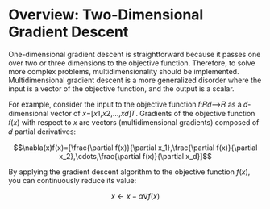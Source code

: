 # Overview: Two-Dimensional Gradient Descent

One-dimensional gradient descent is straightforward because it passes one over two or three dimensions to the objective function. Therefore, to solve more complex problems, multidimensionality should be implemented. Multidimensional gradient descent is a more generalized disorder where the input is a vector of the objective function, and the output is a scalar.

For example, consider the input to the objective function 𝑓:𝑅𝑑⟶𝑅
 as a 𝑑-dimensional vector of 𝑥=[𝑥1,𝑥2,…,𝑥𝑑]𝑇. Gradients of the objective function 𝑓(𝑥) with respect to 𝑥
 are vectors (multidimensional gradients) composed of 𝑑
 partial derivatives:

$$\nabla(x)f(x)=[\frac{\partial f(x)}{\partial x_1},\frac{\partial f(x)}{\partial x_2},\cdots,\frac{\partial f(x)}{\partial x_d}]$$

By applying the gradient descent algorithm to the objective function $f(x)$, you can continuously reduce its value:

$$x \leftarrow x-\alpha\nabla f(x)$$